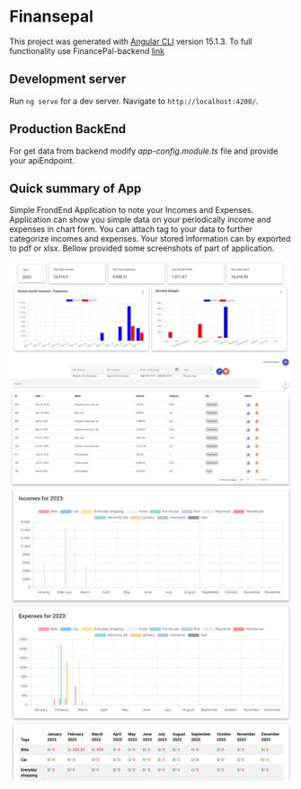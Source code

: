 # Finansepal

This project was generated with [Angular CLI](https://github.com/angular/angular-cli) version 15.1.3.
To full functionality use FinancePal-backend [link](https://github.com/LatPio/FinanceApp-backend)


## Development server

Run `ng serve` for a dev server. Navigate to `http://localhost:4200/`.

## Production BackEnd

For get data from backend modify _app-config.module.ts_ file and provide your apiEndpoint.

## Quick summary of App

Simple FrondEnd Application to note your Incomes and Expenses. Application can show you simple data on your periodically income and expenses in chart form. You can attach tag to your data to further categorize incomes and expenses. Your stored information can by exported to pdf or xlsx.
Bellow provided some screenshots of part of application.

![Dashboard](https://github.com/LatPio/FinanceApp-frontend/blob/master/src/assets/home_1.jpg?raw=true)
![Incomes](https://github.com/LatPio/FinanceApp-frontend/blob/master/src/assets/home_2.jpg?raw=true)
![Statistic](https://github.com/LatPio/FinanceApp-frontend/blob/master/src/assets/home_3.jpg?raw=true)


